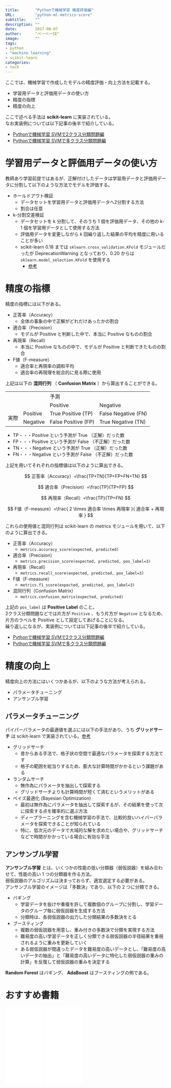 ```yaml
---
title:       "Pythonで機械学習 精度評価編"
URL:         "python-ml-metrics-score"
subtitle:    ""
description: ""
date:        2017-08-07
author:      "ぺーぺーSE"
image:       ""
tags:
- python
- "machine learning"
- scikit-learn
categories:
- tech
---
```


ここでは、機械学習で作成したモデルの精度評価・向上方法を記載する。

- 学習用データと評価用データの使い方
- 精度の指標
- 精度の向上

<!--more-->

ここで述べる手法は **scikit-learn** に実装されている。  
なお実装例については以下記事の後半で紹介している。

- [Pythonで機械学習 SVMで2クラス分類問題編](https://blog.pepese.com/python-ml-dl-svm-2class/)
- [Pythonで機械学習 SVMで多クラス分類問題編](https://blog.pepese.com/python-ml-dl-svm-multiclass/)

# 学習用データと評価用データの使い方

教師あり学習前提ではあるが、正解付けしたデータは学習用データと評価用データに分割して以下のような方法でモデルを評価する。

- ホールドアウト検証
    - データセットを学習用データと評価用データへ2分割する方法
    - 割合は任意
- k-分割交差検証
    - データセットを k 分割して、そのうち 1 個を評価用データ、その他の k-1 個を学習用データとして使用する方法
    - 評価用データを変更しながら k 回繰り返した結果の平均を精度に用いることが多い
    - scikit-learn 0.18 までは `sklearn.cross_validation.KFold` モジュールだったが DeprecationWarning となっており、0.20 からは `sklearn.model_selection.KFold` を使用する
        - [参考](http://segafreder.hatenablog.com/entry/2016/10/18/163925)

# 精度の指標

精度の指標には以下がある。

- 正答率（Accuracy）
    - 全体の事象の中で正解がどれだけあったかの割合
- 適合率（Precision）
    - モデルが Positive と判断した中で、本当に Positive なものの割合
- 再現率（Recall）
    - 本当に Positive なものの中で、モデルが Positive と判断できたものの割合
- F値（F-measure）
    - 適合率と再現率の調和平均
    - 適合率の再現理を総合的に見る際に使用

上記は以下の **混同行列** （ **Confusion Matrix** ）から算出することができる。

<table>
<tr>
<td></td><td></td><td colspan="2">予測</td>
</tr>
<tr>
<td></td><td></td><td>Positive</td><td>Negative</td>
</tr>
<tr>
<td rowspan="2">実際</td><td>Positive</td><td>True Positive (TP)</td><td>False Negative (FN)</td>
</tr>
<tr>
<td>Negative</td><td>False Positive (FP)</td><td>True Negative (TN)</td>
</tr>
</table>

- TP・・・Positive という予測が True （正解）だった数
- FP・・・Positive という予測が False （不正解）だった数
- TN・・・Negative という予測が True （正解）だった数
- FN・・・Negative という予測が False （不正解）だった数

上記を用いてそれぞれの指標値は以下のように算出できる。

$$ 正答率（Accuracy）=\frac{TP+TN}{TP+FP+FN+TN} $$

$$ 適合率（Precision）=\frac{TP}{TP+FP} $$

$$ 再現率（Recall）=\frac{TP}{TP+FN} $$

$$ F値（F-measure）=\frac{ 2 \times 適合率 \times 再現率 }{ 適合率 + 再現率 } $$

これらの使用値と混同行列は scikit-learn の metrics モジュールを用いて、以下のように算出できる。

- 正答率（Accuracy）
    - `metrics.accuracy_score(expected, predicted)`
- 適合率（Precision）
    - `metrics.precision_score(expected, predicted, pos_label=3)`
- 再現率（Recall）
    - `metrics.recall_score(expected, predicted, pos_label=3)`
- F値（F-measure）
    - `metrics.f1_score(expected, predicted, pos_label=3)`
- 混同行列（Confusion Matrix）
    - `metrics.confusion_matrix(expected, predicted)`

上記の `pos_label` は **Positive Label** のこと。  
2クラス分類問題などでは片方が `Positive` 、もう片方が `Negative` となるため、片方のラベルを Positive として設定してあげることになる。  
繰り返しになるが、実装例については以下記事の後半で紹介している。

- [Pythonで機械学習 SVMで2クラス分類問題編](https://blog.pepese.com/python-ml-dl-svm-2class/)
- [Pythonで機械学習 SVMで多クラス分類問題編](https://blog.pepese.com/python-ml-dl-svm-multiclass/)

# 精度の向上

精度向上の方法にはいくつかあるが、以下のような方法が考えられる。

- パラメータチューニング
- アンサンブル学習

## パラメータチューニング

パイパーパラメータの最適値を選ぶには以下の手法があり、うち **グリッドサーチ** は scikit-learn で実装されている。[参考](http://sucrose.hatenablog.com/entry/2013/05/25/133021)

- グリッドサーチ
    - 昔からある手法で、格子状の空間で最適なパラメータを探索する方法です
    - 格子の範囲を総当りするため、膨大な計算時間がかかるという課題がある
- ランダムサーチ
    - 無作為にパラメータを抽出して探索する
    - グリッドサーチよりも計算時間が短くて済むというメリットがある
- ベイズ最適化 (Bayesian Optimization)
    - 最初は無作為にパラメータを抽出して探索するが、その結果を使って次に探索する点を確率的に選ぶ方法
    - ディープラーニングを含む機械学習の手法で、比較的良いハイパーパラメータを探索できることが知られている
    - 特に、低次元のデータで大域的な解を求めたい場合や、グリッドサーチなどで時間がかかっている場合に有効な手法

## アンサンブル学習

**アンサンブル学習** とは、いくつかの性能の低い分類器（弱仮説器）を組み合わせて、性能の高い 1 つの分類器を作る方法。  
弱仮説器のアルゴリズムは決まっておらず、適宜選定する必要がある。  
アンサンブル学習のイメージは「多数決」であり、以下の 2 つに分類できる。

- バギング
    - 学習データを抜けや重複を許して複数個のグループに分割し、学習データのグループ毎に弱仮説器を生成する方法
    - 分類時は、各弱仮説器の出力した分類結果の多数決をとる
- ブースティング
    - 複数の弱仮説器を用意し、重み付きの多数決で分類を実現する方法
    - 難易度の高い学習データを正しく分類できる弱仮説器の半径結果を重視されるように重みを更新していく
    - ある弱仮説器が間違ったデータを難易度の高いデータとし、「難易度の高いデータの抽出」と「難易度の高いデータに特化した弱仮説器の重みの計算」を反復して弱仮説器の重みを決定する

**Random Forest** はバギング、 **AdaBoost** はブースティングの例である。

# おすすめ書籍

<!-- amazon affiliate kindle python --->
<iframe sandbox="allow-popups allow-scripts allow-modals allow-forms allow-same-origin" style="width:120px;height:240px;" marginwidth="0" marginheight="0" scrolling="no" frameborder="0" src="//rcm-fe.amazon-adsystem.com/e/cm?lt1=_blank&bc1=000000&IS2=1&bg1=FFFFFF&fc1=000000&lc1=0000FF&t=tanakakns-22&language=ja_JP&o=9&p=8&l=as4&m=amazon&f=ifr&ref=as_ss_li_til&asins=479738946X&linkId=6a85a5dd8a1e65d5de970b2542faceb0"></iframe>

<!-- amazon affiliate book scikit-learn --->
<iframe sandbox="allow-popups allow-scripts allow-modals allow-forms allow-same-origin" style="width:120px;height:240px;" marginwidth="0" marginheight="0" scrolling="no" frameborder="0" src="//rcm-fe.amazon-adsystem.com/e/cm?lt1=_blank&bc1=000000&IS2=1&bg1=FFFFFF&fc1=000000&lc1=0000FF&t=tanakakns-22&language=ja_JP&o=9&p=8&l=as4&m=amazon&f=ifr&ref=as_ss_li_til&asins=4873117984&linkId=587c0f7956fc7ccb395c17fc18b32e7c"></iframe>
